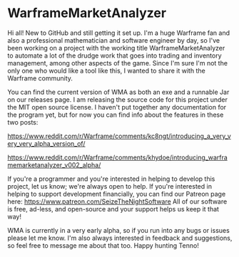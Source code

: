# WarframeMarketAnalyzer

Hi all! New to GitHub and still getting it set up. I'm a huge Warframe fan and also a professional mathematician and software engineer by day, so I've been working on a project with the working title WarframeMarketAnalyzer to automate a lot of the drudge work that goes into trading and inventory management, among other aspects of the game. Since I'm sure I'm not the only one who would like a tool like this, I wanted to share it with the Warframe community.

You can find the current version of WMA as both an exe and a runnable Jar on our releases page. I am releasing the source code for this project under the MIT open source license. I haven't put together any documentation for the program yet, but for now you can find info about the features in these two posts:

https://www.reddit.com/r/Warframe/comments/kc8ngt/introducing_a_very_very_very_alpha_version_of/

https://www.reddit.com/r/Warframe/comments/khydoe/introducing_warframemarketanalyzer_v002_alpha/

If you're a programmer and you're interested in helping to develop this project, let us know; we're always open to help.
If you're interested in helping to support development financially, you can find our Patreon page here: https://www.patreon.com/SeizeTheNightSoftware
All of our software is free, ad-less, and open-source and your support helps us keep it that way!

WMA is currently in a very early alpha, so if you run into any bugs or issues please let me know. I'm also always interested in feedback and suggestions, so feel free to message me about that too. Happy hunting Tenno!
